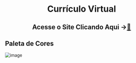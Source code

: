 <h1 align="center"> Currículo Virtual</h1>

<h2 align="center">Acesse o Site Clicando Aqui -><a href="https://luizlimam.github.io/Site-Curriculo-IW/">🌻</a> <h2>

  ## Paleta de Cores
![image](https://user-images.githubusercontent.com/79856769/143882492-419acef2-48bd-4f1d-a778-2c6a3b5ee3b6.png)
 
